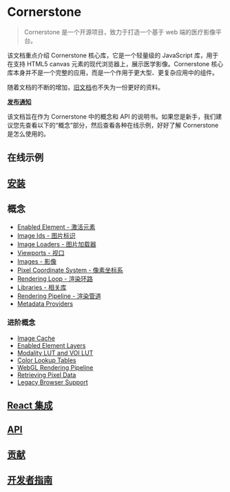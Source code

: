 # Cornerstone

> Cornerstone 是一个开源项目，致力于打造一个基于 web 端的医疗影像平台。

该文档重点介绍 Cornerstone 核心库，它是一个轻量级的 JavaScript 库，用于在支持 HTML5 canvas 元素的现代浏览器上，展示医学影像。Cornerstone 核心库本身并不是一个完整的应用，而是一个作用于更大型、更复杂应用中的组件。

随着文档的不断的增加，[旧文档](https://github.com/cornerstonejs/cornerstone/wiki)也不失为一份更好的资料。

**[发布通知](https://github.com/cornerstonejs/cornerstone/releases)**

该文档旨在作为 Cornerstone 中的概念和 API 的说明书。如果您是新手，我们建议您先查看以下的“概念”部分，然后查看各种<a target="_blank" :href="$withBase('/example/index.html')">在线示例</a>，好好了解 Cornerstone 是怎么使用的。

<h2>
<a target="_blank" :href="$withBase('/example/index.html')">在线示例</a>
</h2>

## [安装](installation.md)
## 概念
  - [Enabled Element - 激活元素](concepts/enabled-elements.md)
  - [Image Ids - 图片标识](concepts/image-ids.md)
  - [Image Loaders - 图片加载器](concepts/image-loaders.md)
  - [Viewports - 视口](concepts/viewports.md)
  - [Images - 影像](concepts/images.md)
  - [Pixel Coordinate System - 像素坐标系](concepts/pixel-coordinate-system.md)
  - [Rendering Loop - 渲染环路](concepts/rendering-loop.md)
  - [Libraries - 相关库](concepts/libraries.md)
  - [Rendering Pipeline - 渲染管道](concepts/rendering-pipeline.md)
  - [Metadata Providers](concepts/metadata-providers.md)
### 进阶概念
  - [Image Cache](advanced/image-cache.md)
  - [Enabled Element Layers](advanced/enabled-element-layers.md)
  - [Modality LUT and VOI LUT](advanced/modality-lut-and-voi-lut.md)
  - [Color Lookup Tables](advanced/color-lookup-tables.md)
  - [WebGL Rendering Pipeline](advanced/webgl-rendering-pipeline.md)
  - [Retrieving Pixel Data](advanced/retrieving-pixel-data.md)
  - [Legacy Browser Support](advanced/legacy-browser-support.md)

## [React 集成](integration.md)
## [API](api.md)
## [贡献](contributing.md)
## [开发者指南](developer-guide.md)
